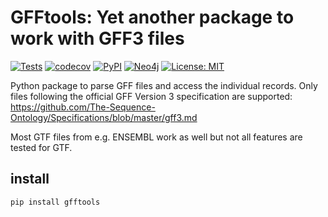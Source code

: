 # GFFtools: Yet another package to work with GFF3 files
[![Tests](https://github.com/kaiserpreusse/graphio/actions/workflows/run_test.yml/badge.svg)](https://github.com/kaiserpreusse/gfftools/actions/workflows/run_test.yml)
[![codecov](https://codecov.io/gh/kaiserpreusse/gfftools/branch/master/graph/badge.svg?token=IQCHDOFYQI)](https://codecov.io/gh/kaiserpreusse/gfftools)
[![PyPI](https://img.shields.io/pypi/v/gfftools)](https://pypi.org/project/gfftools)
[![Neo4j](https://img.shields.io/badge/Python-3.7%20%7C%203.8%20%7C%203.9%20%7C%203.10-green)](https://python.com)
[![License: MIT](https://img.shields.io/badge/License-MIT-yellow.svg)](https://opensource.org/licenses/MIT)


Python package to parse GFF files and access the individual records. Only files following 
the official GFF Version 3 specification are supported: https://github.com/The-Sequence-Ontology/Specifications/blob/master/gff3.md

Most GTF files from e.g. ENSEMBL work as well but not all features are tested for GTF. 

## install

```shell
pip install gfftools
```


